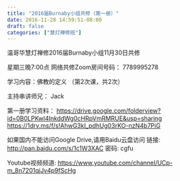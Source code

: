 ```yaml
---
title: "2016届Burnaby小组共修（第一册）"
date: 2016-11-28 14:59:51-08:00
draft: false
categories: ["慧灯禅修班"]
---
```

温哥华慧灯禅修2016届Burnaby小组11月30日共修

星期三晚7:00点
网络共修Zoom房间号码： 7789995278

学习内容：佛教的定义 （第2次课，共2次）

主持串讲师兄： Jack

第一册学习资料：
https://drive.google.com/folderview?id=0B0LPKwI4InkddWg0cHRpVmRMRUE&usp=sharing
https://1drv.ms/f/s!AhwG3kI_pdhUg03rKO-nzN4b7PiG

如果国内不能访问Google Drive,请用Baidu云盘访问
链接: http://pan.baidu.com/s/1c1W3XAC 密码: cgfu

Youtube视频频道: 
https://www.youtube.com/channel/UCp-m_8n7201qjJv4p9fScHg
